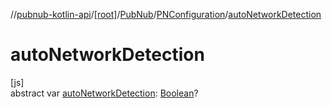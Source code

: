 //[pubnub-kotlin-api](../../../../index.md)/[[root]](../../index.md)/[PubNub](../index.md)/[PNConfiguration](index.md)/[autoNetworkDetection](auto-network-detection.md)

# autoNetworkDetection

[js]\
abstract var [autoNetworkDetection](auto-network-detection.md): [Boolean](https://kotlinlang.org/api/core/kotlin-stdlib/kotlin/-boolean/index.html)?
